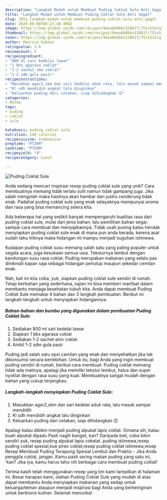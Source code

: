 ```yaml
---
description: "Langkah Mudah untuk Membuat Puding Coklat Sule Anti Gagal"
title: "Langkah Mudah untuk Membuat Puding Coklat Sule Anti Gagal"
slug: 1051-langkah-mudah-untuk-membuat-puding-coklat-sule-anti-gagal
date: 2020-08-08T08:23:48.989Z
image: https://img-global.cpcdn.com/recipes/9eeab84bbc52861f/751x532cq70/puding-coklat-sule-foto-resep-utama.jpg
thumbnail: https://img-global.cpcdn.com/recipes/9eeab84bbc52861f/751x532cq70/puding-coklat-sule-foto-resep-utama.jpg
cover: https://img-global.cpcdn.com/recipes/9eeab84bbc52861f/751x532cq70/puding-coklat-sule-foto-resep-utama.jpg
author: Maurice Gibson
ratingvalue: 3.6
reviewcount: 4
recipeingredient:
- "800 ml sari kedelai tawar"
- "1 bks agarasa coklat"
- "1-2 sachet skm coklat"
- "1-2 sdm gula pasir"
recipeinstructions:
- "Masukkan agar2,skm dan sari kedelai aduk rata, lalu masak sampai mendidih"
- "Kl sdh mendidih angkat lalu dinginkan"
- "Keluarkan puding dari cetakan, siap dihidangkan 😊"
categories:
- Resep
tags:
- puding
- coklat
- sule

katakunci: puding coklat sule 
nutrition: 149 calories
recipecuisine: Indonesian
preptime: "PT26M"
cooktime: "PT59M"
recipeyield: "4"
recipecategory: Lunch

---
```



![Puding Coklat Sule](https://img-global.cpcdn.com/recipes/9eeab84bbc52861f/751x532cq70/puding-coklat-sule-foto-resep-utama.jpg)

Anda sedang mencari inspirasi resep puding coklat sule yang unik? Cara membuatnya memang tidak terlalu sulit namun tidak gampang juga. Jika salah mengolah maka hasilnya akan hambar dan justru cenderung tidak enak. Padahal puding coklat sule yang enak selayaknya mempunyai aroma dan rasa yang bisa memancing selera kita.

Ada beberapa hal yang sedikit banyak mempengaruhi kualitas rasa dari puding coklat sule, mulai dari jenis bahan, lalu pemilihan bahan segar, sampai cara membuat dan menyajikannya. Tidak usah pusing kalau hendak menyiapkan puding coklat sule enak di mana pun anda berada, karena asal sudah tahu triknya maka hidangan ini mampu menjadi suguhan istimewa.

Kudapan puding coklat susu memang salah satu yang paling populer untuk segala acara, juga kesukaan semua usia. Teksturnya lembut dengan kandungan susu rasa coklat. Puding merupakan makanan yang selalu pas dinikmati kapan saja sebagai hidangan penutup maupun sekedar cemilan enak.


Nah, kali ini kita coba, yuk, siapkan puding coklat sule sendiri di rumah. Tetap berbahan yang sederhana, sajian ini bisa memberi manfaat dalam membantu menjaga kesehatan tubuh kita. Anda dapat membuat Puding Coklat Sule memakai 4 bahan dan 3 langkah pembuatan. Berikut ini langkah-langkah untuk menyiapkan hidangannya.

<!--inarticleads1-->

##### Bahan-bahan dan bumbu yang digunakan dalam pembuatan Puding Coklat Sule:

1. Sediakan 800 ml sari kedelai tawar
1. Siapkan 1 bks agarasa coklat
1. Sediakan 1-2 sachet skm coklat
1. Ambil 1-2 sdm gula pasir


Puding jadi salah satu opsi camilan yang enak dan menyehatkan jika tak dikonsumsi secara berlebihan. Untuk itu, bagi Anda yang ingin membuat puding sendiri di rumah, berikut cara membuat. Puding coklat memang tidak ada matinya, apalagi jika memiliki tekstur lembut, halus dan super nyoklat dengan rasa susu yang kuat. Membuatnya sangat mudah dengan bahan yang cukup terjangkau. 

<!--inarticleads2-->

##### Langkah-langkah menyiapkan Puding Coklat Sule:

1. Masukkan agar2,skm dan sari kedelai aduk rata, lalu masak sampai mendidih
1. Kl sdh mendidih angkat lalu dinginkan
1. Keluarkan puding dari cetakan, siap dihidangkan 😊


Apalagi kalau dibikin menjadi puding alpukat lapis coklat. Gimana sih, kalau buah alpukat dipadu Pasti nagih banget, kan? Daripada beli, coba bikin sendiri yuk, resep puding alpukat lapis cokelat. puding istimewa,resep puding coklat spesial,kue pirex coklat,resep puding coklat istimewa,resep Resep Membuat Puding Terapung Spesial Lembut dan Praktis - Jika Anda penggila coklat, jangan. Kamu pasti sering makan puding yang satu ini, &#39;kan? Jika iya, kamu harus tahu nih berbagai cara membuat puding coklat! 

Terima kasih telah menggunakan resep yang tim kami tampilkan di halaman ini. Besar harapan kami, olahan Puding Coklat Sule yang mudah di atas dapat membantu Anda menyiapkan makanan yang sedap untuk keluarga/teman ataupun menjadi inspirasi bagi Anda yang berkeinginan untuk berbisnis kuliner. Selamat mencoba!
